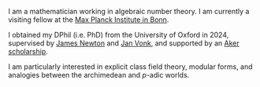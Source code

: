 I am a mathematician working in algebraic number theory. I am currently a visiting fellow at the [Max Planck Institute in Bonn](https://www.mpim-bonn.mpg.de/).

I obtained my DPhil (i.e. PhD) from the University of Oxford in 2024, supervised by [James Newton](https://people.maths.ox.ac.uk/newton/) and [Jan Vonk](https://pub.math.leidenuniv.nl/~vonkjb/), and supported by an [Aker scholarship](https://www.akerscholarship.no). 

I am particularly interested in explicit class field theory, modular forms, and analogies between the archimedean and $p$-adic worlds.
